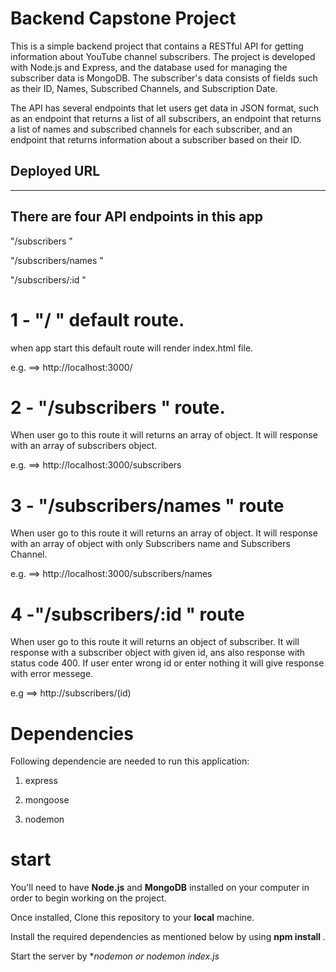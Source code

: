 # Backend Capstone Project

This is a simple backend project that contains a RESTful API for getting information about YouTube channel subscribers. The project is developed with Node.js and Express, and the database used for managing the subscriber data is MongoDB. The subscriber's data consists of fields such as their ID, Names, Subscribed Channels, and Subscription Date.

The API has several endpoints that let users get data in JSON format, such as an endpoint that returns a list of all subscribers, an endpoint that returns a list of names and subscribed channels for each subscriber, and an endpoint that returns information about a subscriber based on their ID.


## Deployed URL

--    --

## There are four API endpoints in this app

 "/subscribers "

 "/subscribers/names "

 "/subscribers/:id "

# 1 - "/ " default route.

when app start this default route will render index.html file.

e.g. ==> http://localhost:3000/

# 2 - "/subscribers "  route.

When user go to this route it will returns an array of object. It will response with an array of subscribers object.

e.g. ==>  http://localhost:3000/subscribers

# 3 - "/subscribers/names " route

When user go to this route it will returns an array of object. It will response with an array of object with only Subscribers name and Subscribers Channel.

e.g. ==> http://localhost:3000/subscribers/names

# 4 -"/subscribers/:id " route

When user go to this route it will returns an object of subscriber. It will response with a subscriber object with given id, ans also response with status code 400. If user enter wrong id or enter nothing it will give response with error messege.

e.g ==> http://subscribers/(id)

# Dependencies

Following dependencie are needed to run this application: 

1. express

2. mongoose

3. nodemon

# start

You'll need to have **Node.js** and **MongoDB** installed on your computer in order to begin working on the project. 

Once installed, Clone this repository to your **local** machine.

Install the required dependencies as mentioned below by using **npm install <packageName>**.

Start the server by **nodemon or nodemon index.js*


######